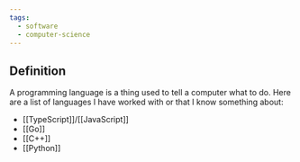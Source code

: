```yaml
---
tags:
  - software
  - computer-science
---
```

## Definition
A programming language is a thing used to tell a computer what to do. Here are a list of languages I have worked with or that I know something about:
- [[TypeScript]]/[[JavaScript]]
- [[Go]]
- [[C++]]
- [[Python]]